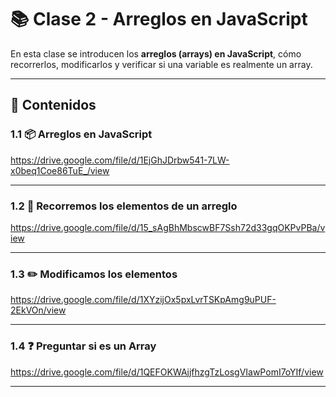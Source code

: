 # 📚 Clase 2 - Arreglos en JavaScript

En esta clase se introducen los **arreglos (arrays) en JavaScript**, cómo recorrerlos, modificarlos y verificar si una variable es realmente un array.  

---

## 📌 Contenidos

### 1.1 📦 Arreglos en JavaScript

https://drive.google.com/file/d/1EjGhJDrbw541-7LW-x0beq1Coe86TuE_/view

---

### 1.2 🔄 Recorremos los elementos de un arreglo

https://drive.google.com/file/d/15_sAgBhMbscwBF7Ssh72d33gqOKPvPBa/view

---

### 1.3 ✏️ Modificamos los elementos

https://drive.google.com/file/d/1XYzijOx5pxLvrTSKpAmg9uPUF-2EkVOn/view

---

### 1.4 ❓ Preguntar si es un Array

https://drive.google.com/file/d/1QEFOKWAjjfhzgTzLosgVIawPomI7oYIf/view

---


